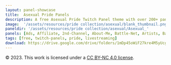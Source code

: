 ```yaml
---
layout: panel-showcase
title:  Asexual Pride Panels
description: A free Asexual Pride Twitch Panel theme with over 200+ panels.
image:  '/assets/resources/pride collection/asexual/blank_thumbnail.png'
paneldir: '/assets/resources/pride collection/asexual/Asexual_'
panels: [Ads, Affiliate, 2nd-Channel, About-Me, Battle-Net, Artists, Background, ArtStation, Birthday, BTTV, Calendar, Blog, Charity, Chat-Rules, Clips, Channel-Points, Emotes, Fanmail, Donate, Editor, Friends, Games, Gear, FAQ, Hardware, Hive, Hall-of-Fame, Hall-of-Shame, Ko-Fi, Languages, Leaderboard, Links, Music, Mastadon, Merch, Mods, New-Channel, P.O, Partners, My-Shop, Sponsorships, Subscribe, Support, TikTok, Perks, Playlist, Pronouns, Rules]
tags: [free, twitch-panels, pride, livestreaming]
download: https://drive.google.com/drive/folders/1mDp45oWiF27kre4M5yUcg4dZiOJQ8Wlu?usp=share_link
---
```


© 2023. This work is licensed under a [CC BY-NC 4.0 license](https://creativecommons.org/licenses/by-nc/4.0/). 